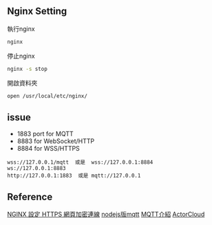 ## Nginx Setting
執行nginx
```bash
nginx
```
停止nginx
```bash
nginx -s stop
```
開啟資料夾
```bash
open /usr/local/etc/nginx/
```

## issue
- 1883 port for MQTT
- 8883 for WebSocket/HTTP
- 8884 for WSS/HTTPS

```
wss://127.0.0.1/mqtt  或是  wss://127.0.0.1:8884    
ws://127.0.0.1:8883
http://127.0.0.1:1883  或是 mqtt://127.0.0.1
```



## Reference
[NGINX 設定 HTTPS 網頁加密連線](https://blog.gtwang.org/linux/nginx-create-and-install-ssl-certificate-on-ubuntu-linux/)
[nodejs版mqtt](https://www.twblogs.net/a/5bc0f3e92b717711c9241068)
[MQTT介紹](https://www.twblogs.net/a/5db43a54bd9eee310ee6b811)
[ActorCloud](https://docs.actorcloud.io/zh/)